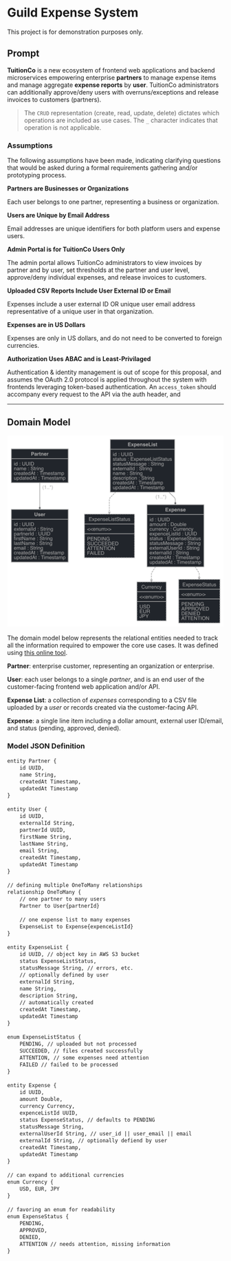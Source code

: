 # Guild Expense System

This project is for demonstration purposes only.

## Prompt

**TuitionCo** is a new ecosystem of frontend web applications and backend microservices empowering enterprise **partners** to manage expense items and manage aggregate **expense reports** by **user**. TuitionCo administrators can additionally approve/deny users with overruns/exceptions and release invoices to customers (partners).

> The `CRUD` representation (create, read, update, delete) dictates which operations are included as use cases. The `_` character indicates that operation is not applicable.

### Assumptions

The following assumptions have been made, indicating clarifying questions that would be asked during a formal requirements gathering and/or prototyping process.

**Partners are Businesses or Organizations**

Each user belongs to one partner, representing a business or organization.

**Users are Unique by Email Address**

Email addresses are unique identifiers for both platform users and expense users.

**Admin Portal is for TuitionCo Users Only**

The admin portal allows TuitionCo administrators to view invoices by partner and by user, set thresholds at the partner and user level, approve/deny individual expenses, and release invoices to customers.

**Uploaded CSV Reports Include User External ID or Email**

Expenses include a user external ID OR unique user email address representative of a unique user in that organization.

**Expenses are in US Dollars**

Expenses are only in US dollars, and do not need to be converted to foreign currencies.

**Authorization Uses ABAC and is Least-Privilaged**

Authentication & identity management is out of scope for this proposal, and assumes the OAuth 2.0 protocol is applied throughout the system with frontends leveraging token-based authentication. An `access_token` should accompany every request to the API via the auth header, and 

---

## Domain Model

![Domain Model](images/jhipster-jdl.png?raw=true "Test Title")


The domain model below represents the relational entities needed to track all the information required to empower the core use cases. It was defined using [this online tool](https://start.jhipster.tech/jdl-studio/).

**Partner**: enterprise customer, representing an organization or enterprise.

**User**: each user belongs to a single *partner*, and is an end user of the customer-facing frontend web application and/or API.

**Expense List**: a collection of *expenses* corresponding to a CSV file uploaded by a *user* or records created via the customer-facing API.

**Expense**: a single line item including a dollar amount, external user ID/email, and status (pending, approved, denied).

### Model JSON Definition

```
entity Partner {
	id UUID,
	name String,
    createdAt Timestamp,
    updatedAt Timestamp
}

entity User {
	id UUID,
    externalId String,
    partnerId UUID,
    firstName String,
    lastName String,
    email String,
    createdAt Timestamp,
    updatedAt Timestamp
}

// defining multiple OneToMany relationships
relationship OneToMany {
	// one partner to many users
	Partner to User{partnerId}
    
    // one expense list to many expenses
    ExpenseList to Expense{expenceListId}
}

entity ExpenseList {
	id UUID, // object key in AWS S3 bucket
    status ExpenseListStatus,
    statusMessage String, // errors, etc.
    // optionally defined by user
    externalId String,
    name String,
    description String,
    // automatically created
    createdAt Timestamp,
    updatedAt Timestamp
}

enum ExpenseListStatus {
	PENDING, // uploaded but not processed
    SUCCEEDED, // files created successfully
    ATTENTION, // some expenses need attention
    FAILED // failed to be processed
}

entity Expense {
	id UUID,
    amount Double,
    currency Currency,
    expenceListId UUID,
    status ExpenseStatus, // defaults to PENDING
    statusMessage String,
    externalUserId String, // user_id || user_email || email 
    externalId String, // optionally defiend by user
    createdAt Timestamp,
    updatedAt Timestamp
}

// can expand to additional currencies
enum Currency {
    USD, EUR, JPY
}

// favoring an enum for readability
enum ExpenseStatus {
	PENDING,
    APPROVED,
    DENIED,
    ATTENTION // needs attention, missing information
}
```


